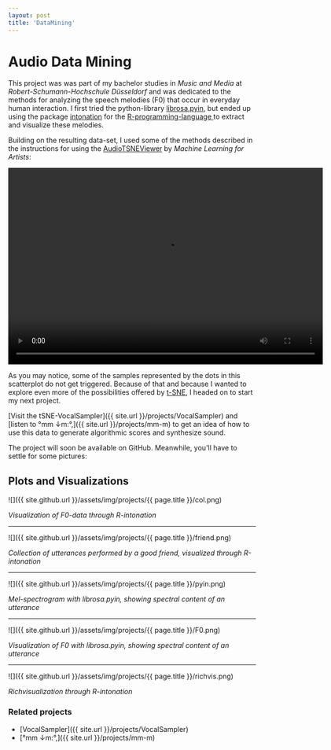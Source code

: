 ```yaml
---
layout: post
title: 'DataMining'
---
```


# Audio Data Mining

This project was was part of my bachelor studies in *Music and Media* at *Robert-Schumann-Hochschule Düsseldorf* and was dedicated to the methods for analyzing the speech melodies (F0) that occur in everyday human interaction. 
I first tried the python-library [librosa.pyin](https://librosa.org/doc/main/generated/librosa.pyin.html), but ended up using the package [intonation](https://github.com/usagi5886/intonation) for the [R-programming-language ](https://www.r-project.org/) to extract and visualize these melodies.  

Building on the resulting data-set, I used some of the methods described in the instructions for using the [AudioTSNEViewer](https://ml4a.github.io/guides/AudioTSNEViewer/) by *Machine Learning for Artists*:

<video width="640" height="400" controls>
  <source src="{{ site.url }}/assets/vid/projects/{{page.title}}/tsne.mp4" type="video/mp4">
</video>  

As you may notice, some of the samples represented by the dots in this scatterplot do not get triggered. 
Because of that and because I wanted to explore even more of the possibilities offered by [t-SNE](https://medium.com/analytics-vidhya/what-is-t-sne-37bfb920e431),
I headed on to start my next project. 

[Visit the tSNE-VocalSampler]({{ site.url }}/projects/VocalSampler) and [listen to °mm ↓m​:​°​,]({{ site.url }}/projects/mm-m) to get an idea of how to use this data to generate algorithmic scores and synthesize sound. 

The project will soon be available on GitHub. Meanwhile, you'll have to settle for some pictures:

<!--- [SuperCollider](https://supercollider.github.io/). --->

## Plots and Visualizations

![]({{ site.github.url }}/assets/img/projects/{{ page.title }}/col.png)

*Visualization of F0-data through R-intonation*

---

![]({{ site.github.url }}/assets/img/projects/{{ page.title }}/friend.png)

*Collection of utterances performed by a good friend, visualized through R-intonation*

---

![]({{ site.github.url }}/assets/img/projects/{{ page.title }}/pyin.png)

*Mel-spectrogram with librosa.pyin, showing spectral content of an utterance*

---

![]({{ site.github.url }}/assets/img/projects/{{ page.title }}/F0.png)

*Visualization of F0 with librosa.pyin, showing spectral content of an utterance*

---

![]({{ site.github.url }}/assets/img/projects/{{ page.title }}/richvis.png)

*Richvisualization through R-intonation*


<!--- [GitHub-repostitory](https://github.com/FunctionalJerk/audio-DataMining) --->

### Related projects 
- [VocalSampler]({{ site.url }}/projects/VocalSampler)
- [°mm ↓m​:​°​,]({{ site.url }}/projects/mm-m)
